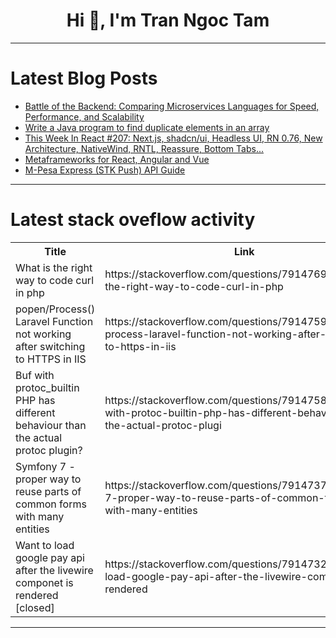 <h1 align="center">Hi 👋, I'm Tran Ngoc Tam</h1>

---

# Latest Blog Posts 
<!-- BLOG-POST-LIST:START -->
- [Battle of the Backend: Comparing Microservices Languages for Speed, Performance, and Scalability](https://dev.to/firoj_mujawar/battle-of-the-backend-comparing-microservices-languages-for-speed-performance-and-scalability-4kf0)
- [Write a Java program to find duplicate elements in an array](https://dev.to/realnamehidden1_61/write-a-java-program-to-find-duplicate-elements-in-an-array-3n6k)
- [This Week In React #207: Next.js, shadcn/ui, Headless UI, RN 0.76, New Architecture, NativeWind, RNTL, Reassure, Bottom Tabs...](https://dev.to/sebastienlorber/this-week-in-react-207-nextjs-shadcnui-headless-ui-rn-076-new-architecture-nativewind-rntl-reassure-bottom-tabs-1noa)
- [Metaframeworks for React, Angular and Vue](https://dev.to/peterkassenaar/metaframeworks-for-react-angular-and-vue-33ii)
- [M-Pesa Express &lpar;STK Push&rpar; API Guide](https://dev.to/msnmongare/m-pesa-express-stk-push-api-guide-40a2)
<!-- BLOG-POST-LIST:END -->

---

# Latest stack oveflow activity
<table>
  <tr><th>Title</th><th>Link</th></tr>
  <!-- STACKOVERFLOW:START --><tr><td>What is the right way to code curl in php</td><td>https://stackoverflow.com/questions/79147691/what-is-the-right-way-to-code-curl-in-php</td></tr><tr><td>popen/Process&lpar;&rpar; Laravel Function not working after switching to HTTPS in IIS</td><td>https://stackoverflow.com/questions/79147594/popen-process-laravel-function-not-working-after-switching-to-https-in-iis</td></tr><tr><td>Buf with protoc_builtin PHP has different behaviour than the actual protoc plugin?</td><td>https://stackoverflow.com/questions/79147580/buf-with-protoc-builtin-php-has-different-behaviour-than-the-actual-protoc-plugi</td></tr><tr><td>Symfony 7 - proper way to reuse parts of common forms with many entities</td><td>https://stackoverflow.com/questions/79147373/symfony-7-proper-way-to-reuse-parts-of-common-forms-with-many-entities</td></tr><tr><td>Want to load google pay api after the livewire componet is rendered [closed]</td><td>https://stackoverflow.com/questions/79147326/want-to-load-google-pay-api-after-the-livewire-componet-is-rendered</td></tr><!-- STACKOVERFLOW:END -->
</table>

---


